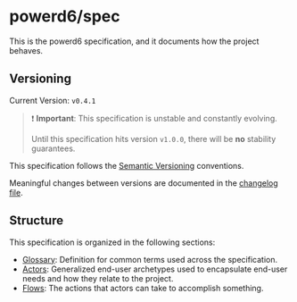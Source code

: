 # powerd6/spec

This is the powerd6 specification, and it documents how the project behaves.

## Versioning

Current Version: `v0.4.1`

> ❗️ **Important**: This specification is unstable and constantly evolving.
>
> Until this specification hits version `v1.0.0`, there will be **no** stability
> guarantees.

This specification follows the [Semantic Versioning](https://semver.org/) conventions.

Meaningful changes between versions are documented in the
[changelog file](./CHANGELOG.md).

## Structure

This specification is organized in the following sections:

- [Glossary](./spec/glossary/README.md): Definition for common terms used across
   the specification.
- [Actors](./spec/actors/README.md): Generalized end-user archetypes used to
   encapsulate end-user needs and how they relate to the project.
- [Flows](./spec/flows/README.md): The actions that actors can take to accomplish
   something.
